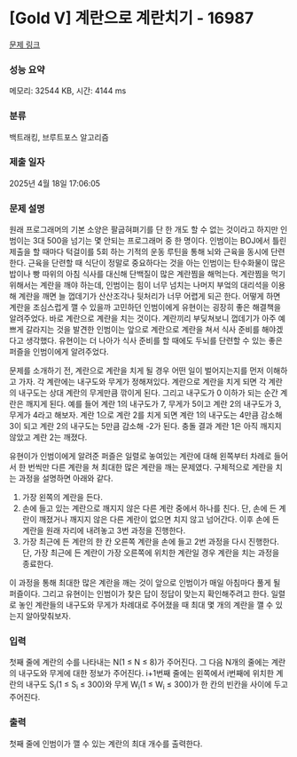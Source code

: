# [Gold V] 계란으로 계란치기 - 16987 

[문제 링크](https://www.acmicpc.net/problem/16987) 

### 성능 요약

메모리: 32544 KB, 시간: 4144 ms

### 분류

백트래킹, 브루트포스 알고리즘

### 제출 일자

2025년 4월 18일 17:06:05

### 문제 설명

<p>원래 프로그래머의 기본 소양은 팔굽혀펴기를 단 한 개도 할 수 없는 것이라고 하지만 인범이는 3대 500을 넘기는 몇 안되는 프로그래머 중 한 명이다. 인범이는 BOJ에서 틀린 제출을 할 때마다 턱걸이를 5회 하는 기적의 운동 루틴을 통해 뇌와 근육을 동시에 단련한다. 근육을 단련할 때 식단이 정말로 중요하다는 것을 아는 인범이는 탄수화물이 많은 밥이나 빵 따위의 아침 식사를 대신해 단백질이 많은 계란찜을 해먹는다. 계란찜을 먹기 위해서는 계란을 깨야 하는데, 인범이는 힘이 너무 넘치는 나머지 부엌의 대리석을 이용해 계란을 깨면 늘 껍데기가 산산조각나 뒷처리가 너무 어렵게 되곤 한다. 어떻게 하면 계란을 조심스럽게 깰 수 있을까 고민하던 인범이에게 유현이는 굉장히 좋은 해결책을 알려주었다. 바로 계란으로 계란을 치는 것이다. 계란끼리 부딪쳐보니 껍데기가 아주 예쁘게 갈라지는 것을 발견한 인범이는 앞으로 계란으로 계란을 쳐서 식사 준비를 해야겠다고 생각했다. 유현이는 더 나아가 식사 준비를 할 때에도 두뇌를 단련할 수 있는 좋은 퍼즐을 인범이에게 알려주었다.</p>

<p>문제를 소개하기 전, 계란으로 계란을 치게 될 경우 어떤 일이 벌어지는지를 먼저 이해하고 가자. 각 계란에는 내구도와 무게가 정해져있다. 계란으로 계란을 치게 되면 각 계란의 내구도는 상대 계란의 무게만큼 깎이게 된다. 그리고 내구도가 0 이하가 되는 순간 계란은 깨지게 된다. 예를 들어 계란 1의 내구도가 7, 무게가 5이고 계란 2의 내구도가 3, 무게가 4라고 해보자. 계란 1으로 계란 2를 치게 되면 계란 1의 내구도는 4만큼 감소해 3이 되고 계란 2의 내구도는 5만큼 감소해 -2가 된다. 충돌 결과 계란 1은 아직 깨지지 않았고 계란 2는 깨졌다.</p>

<p>유현이가 인범이에게 알려준 퍼즐은 일렬로 놓여있는 계란에 대해 왼쪽부터 차례로 들어서 한 번씩만 다른 계란을 쳐 최대한 많은 계란을 깨는 문제였다. 구체적으로 계란을 치는 과정을 설명하면 아래와 같다.</p>

<ol>
	<li>가장 왼쪽의 계란을 든다.</li>
	<li>손에 들고 있는 계란으로 깨지지 않은 다른 계란 중에서 하나를 친다. 단, 손에 든 계란이 깨졌거나 깨지지 않은 다른 계란이 없으면 치지 않고 넘어간다. 이후 손에 든 계란을 원래 자리에 내려놓고 3번 과정을 진행한다.</li>
	<li>가장 최근에 든 계란의 한 칸 오른쪽 계란을 손에 들고 2번 과정을 다시 진행한다. 단, 가장 최근에 든 계란이 가장 오른쪽에 위치한 계란일 경우 계란을 치는 과정을 종료한다.</li>
</ol>

<p>이 과정을 통해 최대한 많은 계란을 깨는 것이 앞으로 인범이가 매일 아침마다 풀게 될 퍼즐이다. 그리고 유현이는 인범이가 찾은 답이 정답이 맞는지 확인해주려고 한다. 일렬로 놓인 계란들의 내구도와 무게가 차례대로 주어졌을 때 최대 몇 개의 계란을 깰 수 있는지 알아맞춰보자.</p>

### 입력 

 <p>첫째 줄에 계란의 수를 나타내는 N(1 ≤ N ≤ 8)가 주어진다. 그 다음 N개의 줄에는 계란의 내구도와 무게에 대한 정보가 주어진다. i+1번째 줄에는 왼쪽에서 i번째에 위치한 계란의 내구도 S<sub>i</sub>(1 ≤ S<sub>i</sub> ≤ 300)와 무게 W<sub>i</sub>(1 ≤ W<sub>i</sub> ≤ 300)가 한 칸의 빈칸을 사이에 두고 주어진다.</p>

### 출력 

 <p>첫째 줄에 인범이가 깰 수 있는 계란의 최대 개수를 출력한다.</p>

